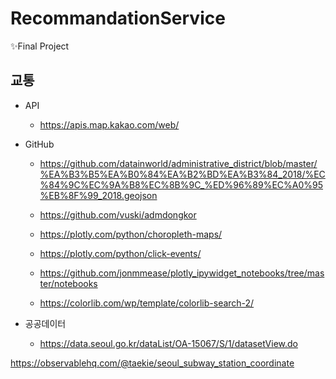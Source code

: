 # RecommandationService
✨Final Project

## 교통
- API
  - https://apis.map.kakao.com/web/

- GitHub
  - https://github.com/datainworld/administrative_district/blob/master/%EA%B3%B5%EA%B0%84%EA%B2%BD%EA%B3%84_2018/%EC%84%9C%EC%9A%B8%EC%8B%9C_%ED%96%89%EC%A0%95%EB%8F%99_2018.geojson

  - https://github.com/vuski/admdongkor
  - https://plotly.com/python/choropleth-maps/
  - https://plotly.com/python/click-events/
  - https://github.com/jonmmease/plotly_ipywidget_notebooks/tree/master/notebooks

  - https://colorlib.com/wp/template/colorlib-search-2/

- 공공데이터
  - https://data.seoul.go.kr/dataList/OA-15067/S/1/datasetView.do

https://observablehq.com/@taekie/seoul_subway_station_coordinate
